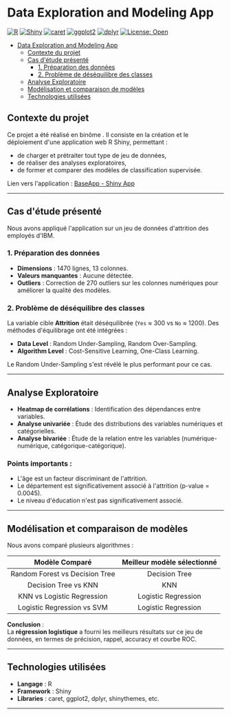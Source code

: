 # Data Exploration and Modeling App

[![R](https://img.shields.io/badge/R-4.2+-blue.svg)](https://www.r-project.org/)
[![Shiny](https://img.shields.io/badge/Shiny-1.7.4-green.svg)](https://shiny.rstudio.com/)
[![caret](https://img.shields.io/badge/caret-compatible-orange.svg)](https://topepo.github.io/caret/)
[![ggplot2](https://img.shields.io/badge/ggplot2-compatible-purple.svg)](https://ggplot2.tidyverse.org/)
[![dplyr](https://img.shields.io/badge/dplyr-compatible-lightblue.svg)](https://dplyr.tidyverse.org/)
[![License: Open](https://img.shields.io/badge/license-Open-lightgrey.svg)](#)

- [Data Exploration and Modeling App](#data-exploration-and-modeling-app)
  - [Contexte du projet](#contexte-du-projet)
  - [Cas d'étude présenté](#cas-détude-présenté)
    - [1. Préparation des données](#1-préparation-des-données)
    - [2. Problème de déséquilibre des classes](#2-problème-de-déséquilibre-des-classes)
  - [Analyse Exploratoire](#analyse-exploratoire)
  - [Modélisation et comparaison de modèles](#modélisation-et-comparaison-de-modèles)
  - [Technologies utilisées](#technologies-utilisées)

## Contexte du projet
Ce projet a été réalisé en binôme . Il consiste en la création et le déploiement d'une application web R Shiny, permettant :

- de charger et prétraiter tout type de jeu de données,
- de réaliser des analyses exploratoires,
- de former et comparer des modèles de classification supervisée.

Lien vers l'application : [BaseApp - Shiny App](https://omar-namous.shinyapps.io/BaseApp/)

---

## Cas d'étude présenté

Nous avons appliqué l'application sur un jeu de données d'attrition des employés d'IBM.

### 1. Préparation des données
- **Dimensions** : 1470 lignes, 13 colonnes.
- **Valeurs manquantes** : Aucune détectée.
- **Outliers** : Correction de 270 outliers sur les colonnes numériques pour améliorer la qualité des modèles.

### 2. Problème de déséquilibre des classes
La variable cible **Attrition** était déséquilibrée (`Yes` ≈ 300 vs `No` ≈ 1200).
Des méthodes d'équilibrage ont été intégrées :
- **Data Level** : Random Under-Sampling, Random Over-Sampling.
- **Algorithm Level** : Cost-Sensitive Learning, One-Class Learning.

Le Random Under-Sampling s'est révélé le plus performant pour ce cas.

---

## Analyse Exploratoire

- **Heatmap de corrélations** : Identification des dépendances entre variables.
- **Analyse univariée** : Étude des distributions des variables numériques et catégorielles.
- **Analyse bivariée** : Étude de la relation entre les variables (numérique-numérique, catégorique-catégorique).

### Points importants :
- L'âge est un facteur discriminant de l'attrition.
- Le département est significativement associé à l'attrition (p-value = 0.0045).
- Le niveau d'éducation n'est pas significativement associé.

---

## Modélisation et comparaison de modèles

Nous avons comparé plusieurs algorithmes :

| Modèle Comparé | Meilleur modèle sélectionné |
|:--------------:|:---------------------------:|
| Random Forest vs Decision Tree | Decision Tree |
| Decision Tree vs KNN | KNN |
| KNN vs Logistic Regression | Logistic Regression |
| Logistic Regression vs SVM | Logistic Regression |

**Conclusion** :  
La **régression logistique** a fourni les meilleurs résultats sur ce jeu de données, en termes de précision, rappel, accuracy et courbe ROC.

---

## Technologies utilisées
- **Langage** : R
- **Framework** : Shiny
- **Libraries** : caret, ggplot2, dplyr, shinythemes, etc.

---

